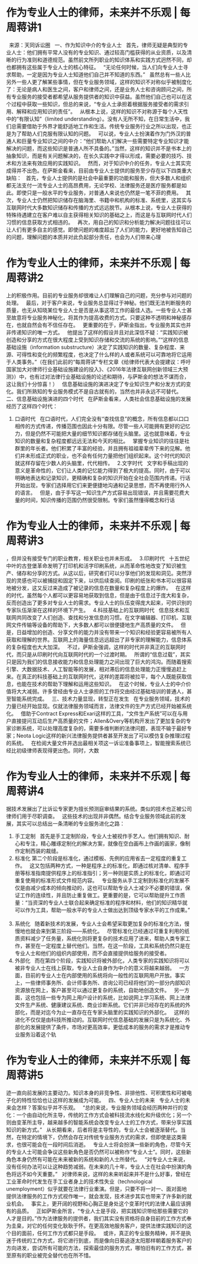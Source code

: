 # 作为专业人士的律师，未来并不乐观 | 每周蒋讲1

 
来源：天同诉讼圈
 
一、作为知识中介的专业人士
 
首先，律师无疑是典型的专业人士：他们拥有平常人没有的专业知识、通过较高门槛获得的从业资质，以及清晰的行为准则和道德规范。虽然前文所列职业的知识体系和实践方式迥然不同，却也都拥有这些属于专业人士的核心特征。
 
“无论任何时候，当人们向专业人士寻求帮助，一定是因为专业人士知道他们自己并不知道的东西。”
 
虽然总有一些人比另外一些人更了解某些事情，但在专业服务领域，这样的知识不对称似乎被制度化了：无论是病人和医生之间，客户和律师之间，还是业务人士和咨询顾问之间，所有专业服务的接受者都希望从服务提供者的知识中获益。虽然他们自己也可以在这个过程中获取一些知识，但总的来说，“专业人士承担着根据服务接受者的需求引用、解释和应用知识的责任”。
 
从根本上说，这样的知识不对称源于每个人天性中的“有限认知”（limited understanding）。没有人无所不知，在日常生活中，我们总需要借助于外界才能舒适地工作和生活。传统专业服务行业之所以出现，也正是为了帮助人们克服有限认知的问题。
 
可以说，专业人士扮演着作为门外汉的普通人和巨量专业知识之间的中介：“他们帮助人们解决一些需要特定专业知识才能解决的问题，而这些知识是普通人所不具备的。”当然，这样的知识并不是书本上的抽象知识，而是有关问题解决的，在长久实践中才得以形成，需要必要的技巧、技术和方法来有效应用的实践知识。
 
然而，对于知识中介的任务，专业人士其实完成得并不出色。在萨斯金看来，目前由专业人士提供的服务至少存在以下四类重大缺陷：
 
首先，专业人士提供的是社会中最重要的功能和服务，但大多数人和组织都无法支付一流专业人士的高昂费用，无论学校、法律服务还是医疗服务都是如此。即使只是一般水平的专业服务，对普通人来说也仍然是一笔不菲的费用。
 
其次，专业人士仍然把知识储存在脑海里、书籍中和机构的标准、系统里，这其实与互联网时代大多数知识储存和传播的方式远远脱节。从根本上说，专业人士获得的特殊待遇建立在客户难以自主获得相关知识的基础之上，而这是与互联网时代人们习惯的信息获取方式相违的。
 
再次，用自己的知识和分析能力解决问题往往可以让人们有更多自主的感觉。即使问题的难度超出了人们的能力，更好地被告知自己的问题，理解问题的本质并对此负起部分责任，也会为人们带来心理

# 作为专业人士的律师，未来并不乐观 | 每周蒋讲2

上的积极作用。目前的专业服务却很难让人们理解自己的问题，充分参与对问题的处理。
 
最后，对于客户来说，专业服务总显得过于神秘。他们既无法判断服务的质量，也无从知晓某位专业人士是否是从事这项工作的最佳人选。一些专业人士甚至故意将专业服务神秘化，将其作为提高收费的方式。只要这种不透明和神秘感存在，也就自然会有不信任存在。
 
更重要的在于，萨斯金指出，专业服务其实也并非传递知识的唯一方式。
 
他提出了这样的假设并且对此深信不疑：“实践知识被创造和分享的方式在很大程度上受到知识存储和交流的系统的影响。”“这样的信息基础设施（information substructure）决定了实践知识的数量、复杂程度、来源、可得性和变化的频繁程度，也决定了什么样的人或者系统可以可靠地将它运用于人类事务。”（在我们此前的“每周蒋讲”专栏文章《给律师代表大会提建议：呼吁国家加大对律师行业基础设施建设的投入》、《2016年法律互联网创新领域三大预测》）中，也有过对法律行业基础设施的论述和期待，与萨斯金的想法不谋而合，这让我们十分惊喜！）
 
信息基础设施的演进决定了专业知识生产和分发方式的变化。我们所熟知的专业服务模式不是自古就有的，当然也并非永远不可替代。
 
二、信息基础设施演进的四个时代
 
在萨斯金看来，人类社会信息基础设施的发展经历了这样四个时代：
 
1. 口语时代
 
在口语时代，人们完全没有“查找信息”的概念，所有信息都以口口相传的方式传递，传播范围也因此十分有限。尽管一些人可能拥有更好的记忆力，但是仍然不可能把大量的细节知识都存储在头脑里。这也就意味着，专业知识的数量和复杂程度都远远无法和今天的相比。
 
掌握专业知识的往往是社群里的年长者。他们积累了丰富的经验，并且拥有祖祖辈辈传下来的见解。他们并未形成正式的职业，也不会有任何力量把他们组织起来。这个时代的知识就这样存留在少数人的头脑里，代代相传。
 
2.文字时代
 
文字和手稿出现的意义是革命性的，它们让人类的记忆能力得到了极大的提高。同时，由于可以明确地表达和记录知识，更精确和复杂的知识开始在全社会范围内传递。行话开始出现，专家们选择用它们来更便捷地沟通和记录思想，而不再使用行外人的语言。
 
但是，由于手写这一知识生产方式容易出现错误，并且需要花费大量的时间，知识传播的范围仍然很受限制。专家们虽然懂得概念和行话

# 作为专业人士的律师，未来并不乐观 | 每周蒋讲3

，但并没有接受专门的职业教育，相关职业也并未形成。
 
3.印刷时代
 
十五世纪中叶的古登堡革命发明了打印机和活字印刷系统，从而革命性地改变了知识被生产、储存和分享的方式。从这以后，研究者们可以分享他们的发现和洞见。突然浮现的灵感也可以被捕捉和固定下来，以供后续查阅。印刷的纸张和书本可以很容易地被分发，这又反过来造成了被记录的信息在数量和复杂程度上的爆炸。
 
在这样的时代，虽然每个人都可以更容易地获取到信息，但是由于信息过于庞大和复杂，反而创造出了更多对专业人士的需求。专业人士的队伍变得庞大起来，可供识别的专家队伍渐渐在这样的环境下产生。
 
4.科技基础上的互联网时代
 
信息技术和互联网共同改变了人们创造、查找和分发信息的习惯。在文字编辑器、打印机、互联网文件传输等设备的帮助下，大多数人都可以很便捷地生产高质量的文件。
 
但是，日益增加的创造、分享文件的能力并没有带来一个知识和经验更容易被所有人获取和理解的世界。互联网上的海量信息远远超出了非专家的理解能力，信息体系的复杂程度也大大加深。
 
不过，萨斯金强调，这样的时代并非真正的互联网时代，而只是从印刷时代向互联网时代的一个过渡时期。
 
所谓的“信息过载”，其实只是因为我们的信息接收能力和信息处理能力之间出现了巨大的鸿沟。而随着搜索引擎、大数据技术、人工智能等的发展，相对滞后的信息处理能力正慢慢追赶上来。在真正的科技基础上的互联网时代，这样的差距将被拉平，每个人既能获取信息，也能在技术的帮助下理解和运用这些知识。
 
在这个时候，专业人士的中介价值将大大减弱。许多曾经由专业人士承担的工作将交由经过基础培训的普通人，甚至智能系统完成。
 
三、技术力量显现，转型正在发生
 
在专业服务领域，技术的力量已经开始显现。仅就法律服务领域而言，法律文件的生产方式已经开始被系统化。
 
借助于Contract Express和Exari这样的工具，“文件生产系统”可以在与用户直接提问互动后生产高质量的文件；Allen&Overy等机构开发出了更加复杂的专家诊断系统，可以处理高度复杂的，需要多维判断的法律问题，表现不输于最好专家；Neota Logic这样的新兴法律服务提供者甚至开发出了可以模仿复杂推理过程的系统。
 
在检阅大量文件并选出最相关项这一诉讼准备事项上，智能搜索系统已经比初级律师表现得更出色。同时，大数

# 作为专业人士的律师，未来并不乐观 | 每周蒋讲4

据技术发展出了比诉讼专家更为擅长预测庭审结果的系统。类似的技术也正被公司律师们用于尽职调查。
 
这些技术的出现并非偶然。结合专业服务领域此前的发展，其实可以总结出一条清晰的专业服务进化之路：
 
1. 手工定制
 
首先是手工定制阶段，专业人士被视作手艺人。他们拥有知识、耐心和专注，精心雕琢定制化的解决方案，就像在空白画布上作画的画家，像制作定制西装的裁缝。
 
2. 标准化
第二个阶段是标准化，通过模板、先例的应用省去一定程度的重复工作。
 
这又包括两种方式，一种是程序上的标准化，即通过核对清单、程序手册等标准指南提供程序上的标准指引；另一种则是实质上的标准化，即通过可重复使用的标准形式文件规范内容。
 
专业服务从手工定制到标准化的发展不仅是由减少成本的倾向推动的，这也可以帮助专业人士减少不必要的错误，保证工作的连续性，并且防止重复做工。更重要的是，它可以帮助提升工作质量：“当资深的专业人士联合起来确定标准的程序和材料，他们的知识精华就可以作为工具，帮助一般水平的专业人士做出达到顶级专家水平的工作成果。”
 
3. 系统化
 
随着新技术的发展，专业人士会希望采取更加复杂的标准化方法，慢慢地也就会来到第三阶段——系统化。
 
尽管标准化已经通过可重复利用的纸质资料减少了任务量，系统化则将更复杂的技术应用了进来，帮助人类专家工作，甚至在一定程度上替代他们。当然，在这一阶段，工具和系统仍然只是在专业人士和他们的组织内部使用，而不会直接提供给服务的接受者。
 
4. 外部化
 
而在第四个阶段，实践知识将被外部化，人类专家的实践知识将可以被非专业人士在线上获取，专业人士自身作为中介的意义将越来越弱。
 
一方面，目前的专业人士在内部使用的系统将向一般性的互联网用户开放。事实上，一些律师事务所、会计师事务所、咨询公司已经将他们的一部分内部知识资源放在网上，客户甚至可以通过更复杂的系统，自助地创造文件。
 
另一方面，这也包括一些专为网上用户设计的系统，比如说网上学习系统、网上法律文件生产系统、健康建议系统、商业诊断系统。它们并非已经存在的系统的外部化，而是对迄今为止一直存在在专家头脑里的实践知识的外部化。
 
这样的进化不仅仅是由科技所推动的。互联网时代信息基础的发展只是为系统化、外部化的发展提供了条件，市场对更高效率，更低成本的服务的需求才是推动专业服务沿着这个轨

# 作为专业人士的律师，未来并不乐观 | 每周蒋讲5

迹一直向前发展的主要动力。知识本身的非竞争性、非排他性、可积累性和可被电子化的特性恰恰也让这样的发展成为可能。
 
四、专业人士的未来
 
专业人士的未来会怎样？答案似乎并不乐观。
 
“总的来说，专业服务领域会经历两种并行的变化：一个由自动化所主导，传统的工作方式会被科技流水线化和升级优化；另一个则由变革所主导，越来越多的智能系统会改变专业人士的工作方式，带来分享实践知识的新方式。”
 
从长期看来，后者将是主导性的，专业人士会被逐渐替代。当然，在特定的情境下，仍然会存在对传统专业服务方式的需求，但即使是这类需求，也很可能会在一段时间后消逝。
 
专业人士将会扮演一些新的角色，尽管今天的专业人士可能会争议这些新角色是否仍然可以被称作“专业人士”。同时，这些新角色本身仍然有可能在未来被新的系统和新的人士所替代。
 
“对专业人士来说，没有任何办法可以让这种趋势减弱。在未来的几十年，专业人士在社会中扮演的角色将远不如今天重要。”
 
对律师来说，这样的未来听起来并不是什么好事，曾经在工业革命时代发生在手工业者身上的技术性失业（technological unemployment）似乎就要在法律行业重演。但是，只要不将一对一、面对面地提供法律服务的工作方式视作唯一，就会发现，技术进步其实也带来了许多新的就业机会。
 
事实上，更开阔的视野和心胸正是身处这个变革时代的法律人最应该拥有的品质。
 
正如萨斯金所言，“专业人士是手段，把实践知识带给那些需要它的人才是目的。”作为法律服务的提供者，我们其实没有资格将自身目前的工作方式奉为圭臬，对它的任何变化耿耿于怀。在更高效地服务客户，提供法律实践知识的这个目的面前，任何工作方式都只是手段。
 
或许，真正的专业服务精神，并不是执迷于传统的工作方式，将它进行到底，而是像向日葵追逐太阳那样朝着服务客户的方向进发，尝试所有可能的方法，探索最佳的服务方式，哪怕旧有的工作方式，甚至原有的职业被完全替代也在所不惜。
 


